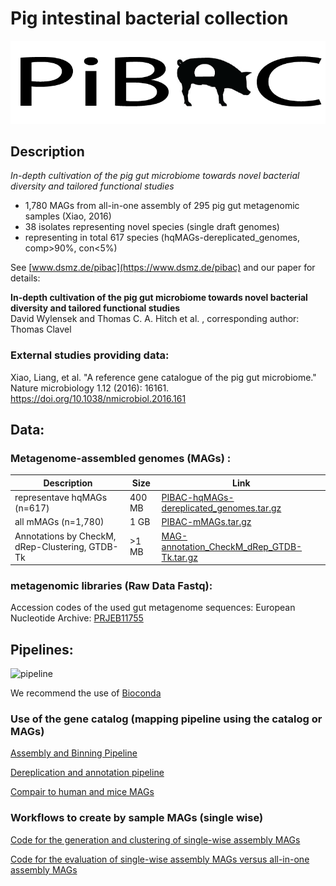 #  Pig intestinal bacterial collection 

![logo](/images/pibac_logo.png)

## Description

*In-depth cultivation of the pig gut microbiome towards novel bacterial diversity and tailored functional studies*
  - 1,780 MAGs from all-in-one assembly of 295 pig gut metagenomic samples (Xiao, 2016)
  - 38 isolates representing novel species (single draft genomes)
  - representing in total 617 species (hqMAGs-dereplicated_genomes, comp>90%, con<5%)

See [www.dsmz.de/pibac](https://www.dsmz.de/pibac) and our paper for details:

**In-depth cultivation of the pig gut microbiome towards novel bacterial diversity and tailored functional studies**  
David Wylensek and Thomas C. A. Hitch et al. , corresponding author: Thomas Clavel

### External studies providing data:

Xiao, Liang, et al. "A reference gene catalogue of the pig gut microbiome." Nature microbiology 1.12 (2016): 16161. https://doi.org/10.1038/nmicrobiol.2016.161


## Data:

### Metagenome-assembled genomes (MAGs) :

| Description | Size | Link |
|--|--|--|
| representave hqMAGs (n=617) | 400 MB | [PIBAC-hqMAGs-dereplicated_genomes.tar.gz](https://onedrive.live.com/download?cid=36ADEB4B3D109F6F&resid=36ADEB4B3D109F6F%2138671&authkey=AO-S48yf1OvVk8U) | 
| all mMAGs (n=1,780) | 1 GB | [PIBAC-mMAGs.tar.gz](https://onedrive.live.com/download?cid=36ADEB4B3D109F6F&resid=36ADEB4B3D109F6F%2138674&authkey=APp2rvi3v3pLnts) | 
| Annotations by CheckM, dRep-Clustering, GTDB-Tk | >1 MB | [MAG-annotation_CheckM_dRep_GTDB-Tk.tar.gz](https://onedrive.live.com/download?cid=36ADEB4B3D109F6F&resid=36ADEB4B3D109F6F%2138673&authkey=AC-8-4mBr0U5zjg) |

### metagenomic libraries (Raw Data Fastq):

Accession codes of the used gut metagenome sequences:
European Nucleotide Archive: [PRJEB11755](http://www.ebi.ac.uk/ena/data/view/PRJEB11755)

## Pipelines:

![pipeline](/images/pipeline.png)

We recommend the use of [Bioconda](http://bioconda.github.io/)

### Use of the gene catalog (mapping pipeline using the catalog or MAGs)

[Assembly and Binning Pipeline](/assembly-binning-pipeline.md)

[Dereplication and annotation pipeline ](/dRep-pipeline.md)

[Compair to human and mice MAGs](/dRep-pipeline.md)


### Workflows to create by sample MAGs (single wise)

[Code for the generation and clustering of single-wise assembly MAGs](/sMAG-pipeline.md)

[Code for the evaluation of single-wise assembly MAGs versus all-in-one assembly MAGs](/evaluation/README.md)


